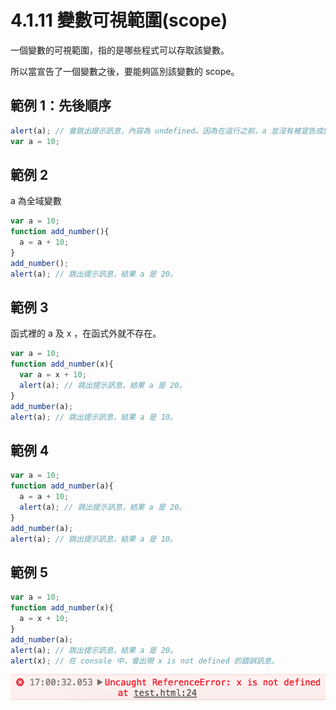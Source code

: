 # 4.1.11 變數可視範圍\(scope\)

一個變數的可視範圍，指的是哪些程式可以存取該變數。

所以當宣告了一個變數之後，要能夠區別該變數的 scope。

## 範例 1：先後順序

```js
alert(a); // 會跳出提示訊息，內容為 undefined。因為在這行之前，a 並沒有被宣告成變數過。
var a = 10;
```

## 範例 2

a 為全域變數

```js
var a = 10;
function add_number(){
  a = a + 10;
}
add_number();
alert(a); // 跳出提示訊息，結果 a 是 20。
```

## 範例 3

函式裡的 a 及 x ，在函式外就不存在。

```js
var a = 10;
function add_number(x){
  var a = x + 10;
  alert(a); // 跳出提示訊息，結果 a 是 20。
}
add_number(a);
alert(a); // 跳出提示訊息，結果 a 是 10。
```

## 範例 4

```js
var a = 10;
function add_number(a){
  a = a + 10;
  alert(a); // 跳出提示訊息，結果 a 是 20。
}
add_number(a);
alert(a); // 跳出提示訊息，結果 a 是 10。
```

## 範例 5

```js
var a = 10;
function add_number(x){
  a = x + 10;
}
add_number(a);
alert(a); // 跳出提示訊息，結果 a 是 20。
alert(x); // 在 console 中，會出現 x is not defined 的錯誤訊息。
```

![](/assets/x_not_defined.png)

